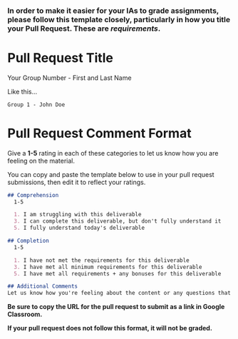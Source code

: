 ### In order to make it easier for your IAs to grade assignments, please follow this template closely, particularly in how you title your Pull Request. These are ***requirements***.

# Pull Request Title

Your Group Number - First and Last Name

Like this...

```markdown
Group 1 - John Doe
```

# Pull Request Comment Format

Give a **1-5** rating in each of these categories to let us know how you are feeling on the material.

You can copy and paste the template below to use in your pull request submissions, then edit it to reflect your ratings.

```markdown
## Comprehension
  1-5

  1. I am struggling with this deliverable
  3. I can complete this deliverable, but don't fully understand it
  5. I fully understand today's deliverable

## Completion
  1-5

  1. I have not met the requirements for this deliverable
  3. I have met all minimum requirements for this deliverable
  5. I have met all requirements + any bonuses for this deliverable

## Additional Comments
Let us know how you're feeling about the content or any questions that you may still have. If you had trouble with this homework, let us know what you had trouble with. (Be as specific as possible!)
```

**Be sure to copy the URL for the pull request to submit as a link in Google Classroom.**

**If your pull request does not follow this format, it will not be graded.**
